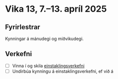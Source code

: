 # Vika 13, 7.–13. apríl 2025

## Fyrirlestrar

Kynningar á mánudegi og miðvikudegi.

## Verkefni

- [ ] Vinna í og skila [einstaklingsverkefni](https://github.com/vefforritun/vef2-2025-einstaklings)
- [ ] Undirbúa kynningu á einstaklingsverkefni, ef við á
